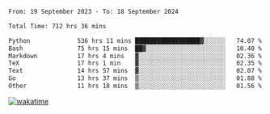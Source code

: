 <!--START_SECTION:waka-->

```txt
From: 19 September 2023 - To: 18 September 2024

Total Time: 712 hrs 36 mins

Python             536 hrs 11 mins ██████████████████▓░░░░░░   74.07 %
Bash               75 hrs 15 mins  ██▓░░░░░░░░░░░░░░░░░░░░░░   10.40 %
Markdown           17 hrs 4 mins   ▓░░░░░░░░░░░░░░░░░░░░░░░░   02.36 %
TeX                17 hrs 1 min    ▓░░░░░░░░░░░░░░░░░░░░░░░░   02.35 %
Text               14 hrs 57 mins  ▓░░░░░░░░░░░░░░░░░░░░░░░░   02.07 %
Go                 13 hrs 37 mins  ▒░░░░░░░░░░░░░░░░░░░░░░░░   01.88 %
Other              11 hrs 18 mins  ▒░░░░░░░░░░░░░░░░░░░░░░░░   01.56 %
```

<!--END_SECTION:waka-->
[![wakatime](https://wakatime.com/badge/user/5f89a63a-5294-4958-ad30-2b3455e63f2a.svg)](https://wakatime.com/@5f89a63a-5294-4958-ad30-2b3455e63f2a)
